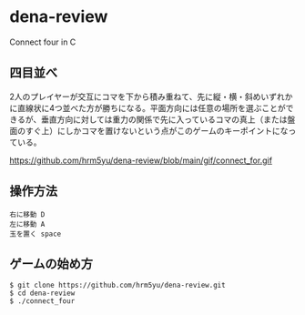 # dena-review
Connect four in C

## 四目並べ

2人のプレイヤーが交互にコマを下から積み重ねて、先に縦・横・斜めいずれかに直線状に4つ並べた方が勝ちになる。平面方向には任意の場所を選ぶことができるが、垂直方向に対しては重力の関係で先に入っているコマの真上（または盤面のすぐ上）にしかコマを置けないという点がこのゲームのキーポイントになっている。

https://github.com/hrm5yu/dena-review/blob/main/gif/connect_for.gif

## 操作方法

	右に移動 D
	左に移動 A
	玉を置く space

## ゲームの始め方

```
$ git clone https://github.com/hrm5yu/dena-review.git
$ cd dena-review
$ ./connect_four